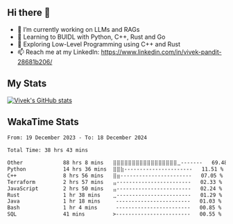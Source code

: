 ## Hi there 👋

- 🔭 I’m currently working on LLMs and RAGs
- 🌱 Learning to BUIDL with Python, C++, Rust and Go 
- 🤔 Exploring Low-Level Programming using C++ and Rust 
- 📫 Reach me at my LinkedIn: https://www.linkedin.com/in/vivek-pandit-28681b206/

## My Stats
[![Vivek's GitHub stats](https://github-readme-stats.vercel.app/api?username=ipanditi&show_icons=true&theme=dark)](https://ipanditi.github.io/)

## WakaTime Stats
<!--START_SECTION:waka-->

```txt
From: 19 December 2023 - To: 18 December 2024

Total Time: 38 hrs 43 mins

Other             88 hrs 8 mins   ⣿⣿⣿⣿⣿⣿⣿⣿⣿⣿⣿⣿⣿⣿⣿⣿⣿⣀-------   69.48 %
Python            14 hrs 36 mins  ⣿⣿⣷----------------------   11.51 %
C++               8 hrs 56 mins   ⣿⣶-----------------------   07.05 %
Terraform         2 hrs 57 mins   ⣤------------------------   02.33 %
JavaScript        2 hrs 50 mins   ⣤------------------------   02.24 %
Rust              1 hr 38 mins    ⣀------------------------   01.29 %
Java              1 hr 18 mins     ------------------------   01.03 %
Bash              1 hr 4 mins      ------------------------   00.85 %
SQL               41 mins         >------------------------   00.55 %
```

<!--END_SECTION:waka-->


